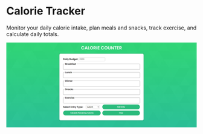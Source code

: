 # Calorie Tracker
Monitor your daily calorie intake, plan meals and snacks, track exercise, and calculate daily totals.

![Screenshot](image.png)